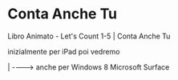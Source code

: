 Conta Anche Tu
==============


Libro Animato - Let's Count 1-5 | Conta Anche Tu

inizialmente per iPad poi vedremo

|
 ----> anche per Windows 8 Microsoft Surface
